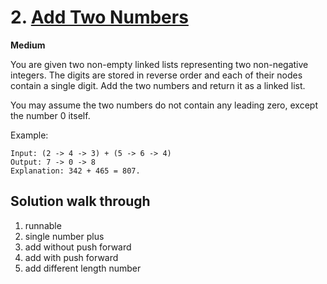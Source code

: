 # 2. [Add Two Numbers](https://leetcode.com/problems/add-two-numbers/)

**Medium**

You are given two non-empty linked lists representing two non-negative integers. The digits are stored in reverse order and each of their nodes contain a single digit. Add the two numbers and return it as a linked list.

You may assume the two numbers do not contain any leading zero, except the number 0 itself.

Example:
```
Input: (2 -> 4 -> 3) + (5 -> 6 -> 4)
Output: 7 -> 0 -> 8
Explanation: 342 + 465 = 807.
```

## Solution walk through

1. runnable
2. single number plus
3. add without push forward
4. add with push forward
5. add different length number
